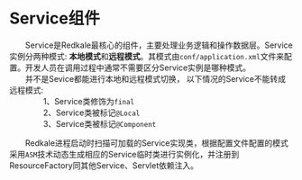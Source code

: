 # Service组件
&emsp;&emsp;Service是Redkale最核心的组件，主要处理业务逻辑和操作数据层。Service实例分两种模式: <b>本地模式</b>和<b>远程模式</b>。其模式由```conf/application.xml```文件来配置。开发人员在调用过程中通常不需要区分Service实例是哪种模式。 <br/>
&emsp;&emsp;并不是Sevice都能进行本地和远程模式切换， 以下情况的Service不能转成远程模式:      
&emsp;&emsp;&emsp;&emsp; 1、Service类修饰为```final```  <br>
&emsp;&emsp;&emsp;&emsp; 2、Service类被标记```@Local```  <br>
&emsp;&emsp;&emsp;&emsp; 3、Service类被标记```@Component```  <br>
         
&emsp;&emsp;Redkale进程启动时扫描可加载的Service实现类，根据配置文件配置的模式采用```ASM```技术动态生成相应的Service临时类进行实例化，并注册到ResourceFactory同其他Service、Servlet依赖注入。
